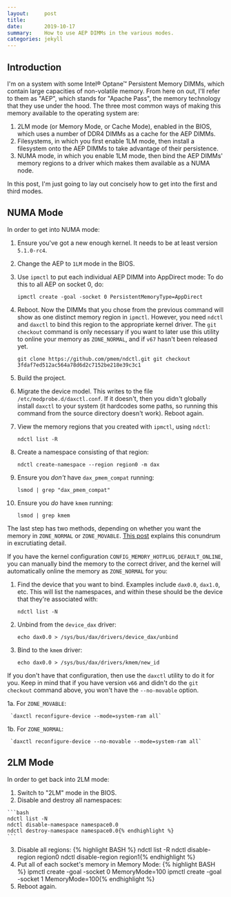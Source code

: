 ```yaml
---
layout:     post
title:      
date:       2019-10-17
summary:    How to use AEP DIMMs in the various modes.
categories: jekyll
---
```


## Introduction

I'm on a system with some Intel® Optane™ Persistent Memory DIMMs, which contain
large capacities of non-volatile memory. From here on out, I'll refer to them
as "AEP", which stands for "Apache Pass", the memory technology that they use
under the hood. The three most common ways of making this memory available to
the operating system are:

  1. 2LM mode (or Memory Mode, or Cache Mode), enabled in the BIOS, which uses
     a number of DDR4 DIMMs as a cache for the AEP DIMMs.
  2. Filesystems, in which you first enable 1LM mode, then install a filesystem
     onto the AEP DIMMs to take advantage of their persistence.
  3. NUMA mode, in which you enable 1LM mode, then bind the AEP DIMMs' memory regions
     to a driver which makes them available as a NUMA node.

In this post, I'm just going to lay out concisely how to get into the first and third modes.

## NUMA Mode

In order to get into NUMA mode:

  1. Ensure you've got a new enough kernel. It needs to be at least version `5.1.0-rc4`.
  2. Change the AEP to `1LM` mode in the BIOS.
  3. Use `ipmctl` to put each individual AEP DIMM into AppDirect mode:
     To do this to all AEP on socket 0, do:

     `ipmctl create -goal -socket 0 PersistentMemoryType=AppDirect`

  4. Reboot. Now the DIMMs that you chose from the previous command will show as one distinct memory region in
     `ipmctl`. However, you need `ndctl` and `daxctl` to bind this region to the appropriate kernel driver.
     The `git checkout` command is only necessary if you want to later use this utility to online your memory
     as `ZONE_NORMAL`, and if `v67` hasn't been released yet.

     `git clone https://github.com/pmem/ndctl.git
     git checkout 3fdaf7ed512ac564a78d6d2c7152be218e39c3c1`

  5. Build the project.
  6. Migrate the device model. This writes to the file `/etc/modprobe.d/daxctl.conf`. If it doesn't, then
     you didn't globally install `daxctl` to your system (it hardcodes some paths, so running this command from
     the source directory doesn't work). Reboot again.
  7. View the memory regions that you created with `ipmctl`, using `ndctl`:
     
     `ndctl list -R`

  8. Create a namespace consisting of that region:

     `ndctl create-namespace --region region0 -m dax`

  9. Ensure you *don't* have `dax_pmem_compat` running: 

     `lsmod | grep "dax_pmem_compat"`

  10. Ensure you *do* have `kmem` running:
     
      `lsmod | grep kmem`

The last step has two methods, depending on whether you want the memory in
`ZONE_NORMAL` or `ZONE_MOVABLE`. [This post](../../../09/13/memory-zone-subtleties/)
explains this conundrum in excrutiating detail.

If you have the kernel configuration `CONFIG_MEMORY_HOTPLUG_DEFAULT_ONLINE`, you can
manually bind the memory to the correct driver, and the kernel will automatically online
the memory as `ZONE_NORMAL` for you:

  1. Find the device that you want to bind. Examples include `dax0.0`,
     `dax1.0`, etc. This will list the namespaces, and within these should be
     the device that they're associated with:

     `ndctl list -N`

  2. Unbind from the `device_dax` driver:

     `echo dax0.0 > /sys/bus/dax/drivers/device_dax/unbind`

  3. Bind to the `kmem` driver:

     `echo dax0.0 > /sys/bus/dax/drivers/kmem/new_id`

If you don't have that configuration, then use the `daxctl` utility to do it
for you. Keep in mind that if you have version `v66` and didn't do the `git
checkout` command above, you won't have the `--no-movable` option.

  1a. For `ZONE_MOVABLE`:
     
     `daxctl reconfigure-device --mode=system-ram all`

  1b. For `ZONE_NORMAL`:

     `daxctl reconfigure-device --no-movable --mode=system-ram all`

## 2LM Mode

In order to get back into 2LM mode:

  1. Switch to "2LM" mode in the BIOS.
  2. Disable and destroy all namespaces:

    ```bash
    ndctl list -N
    ndctl disable-namespace namespace0.0
    ndctl destroy-namespace namespace0.0{% endhighlight %}
    ```

  3. Disable all regions:
    {% highlight BASH %}
    ndctl list -R
    ndctl disable-region region0
    ndctl disable-region region1{% endhighlight %}
  4. Put all of each socket's memory in Memory Mode:
    {% highlight BASH %}
    ipmctl create -goal -socket 0 MemoryMode=100
    ipmctl create -goal -socket 1 MemoryMode=100{% endhighlight %}
  5. Reboot again.
